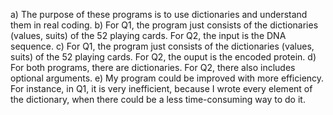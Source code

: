 a) The purpose of these programs is to use dictionaries and understand them in real coding. 
b) For Q1, the program just consists of the dictionaries (values, suits) of the 52 playing cards. For Q2, the input is the DNA sequence. 
c) For Q1, the program just consists of the dictionaries (values, suits) of the 52 playing cards. For Q2, the ouput is the encoded protein. 
d) For both programs, there are dictionaries. For Q2, there also includes optional arguments. 
e) My program could be improved with more efficiency. For instance, in Q1, it is very inefficient, because I wrote every element of the dictionary, when there could be a less time-consuming way to do it. 
